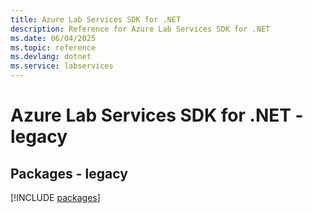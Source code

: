 ```yaml
---
title: Azure Lab Services SDK for .NET
description: Reference for Azure Lab Services SDK for .NET
ms.date: 06/04/2025
ms.topic: reference
ms.devlang: dotnet
ms.service: labservices
---
```

# Azure Lab Services SDK for .NET - legacy
## Packages - legacy
[!INCLUDE [packages](lab-services-index.md)]